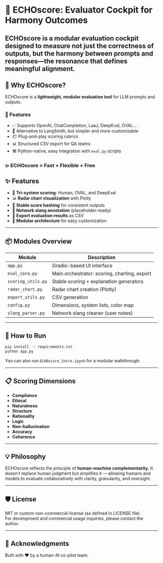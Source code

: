 
# 🧠 ECHOscore: Evaluator Cockpit for Harmony Outcomes

**ECHOscore** is a modular evaluation cockpit designed to measure not just the correctness of outputs, but the harmony between prompts and responses—the resonance that defines meaningful alignment.
---

## 🌟 Why ECHOscore?
ECHOscore is a **lightweight, modular evaluation tool** for LLM prompts and outputs.

### 🚀 Features
- ✅ Supports OpenAI, ChatCompletion, LaaJ, DeepEval, OVAL...
- 🧠 Alternative to LangSmith, but simpler and more customizable
- 📦 Plug-and-play scoring rubrics
- 📊 Structured CSV export for QA teams
- 🛠️ Python-native, easy integration with `eval.py` scripts

### 💥 ECHOscore = Fast + Flexible + Free

## ✨ Features

- 🧪 **Tri-system scoring**: Human, OVAL, and DeepEval
- 📊 **Radar chart visualization** with Plotly
- 🧠 **Stable score hashing** for consistent outputs
- 🧼 **Network slang annotation** (placeholder-ready)
- 💾 **Export evaluation results** as CSV
- 🧩 **Modular architecture** for easy customization

---

## 📦 Modules Overview

| Module | Description |
|--------|-------------|
| `app.py` | Gradio-based UI interface |
| `eval_core.py` | Main orchestrator: scoring, charting, export |
| `scoring_utils.py` | Stable scoring + explanation generators |
| `radar_chart.py` | Radar chart creation (Plotly) |
| `export_utils.py` | CSV generation |
| `config.py` | Dimensions, system lists, color map |
| `slang_parser.py` | Network slang cleaner (user notes)

---

## 🚀 How to Run

```bash
pip install -r requirements.txt
python app.py
```

You can also run `ECHOscore_Intro.ipynb` for a modular walkthrough.

---

## 📋 Scoring Dimensions

- **Compliance**
- **Ethical**
- **Naturalness**
- **Structure**
- **Rationality**
- **Logic**
- **Non-hallucination**
- **Accuracy**
- **Coherence**

---

## 💡 Philosophy

ECHOscore reflects the principle of **human-machine complementarity**. It doesn't replace human judgment but amplifies it — allowing humans and models to evaluate collaboratively with clarity, granularity, and oversight.

---

## 🛡 License

MIT or custom non-commercial license (as defined in LICENSE file).  
For development and commercial usage inquiries, please contact the author.

---

## 🤝 Acknowledgments

Built with ❤️ by a human-AI co-pilot team.

